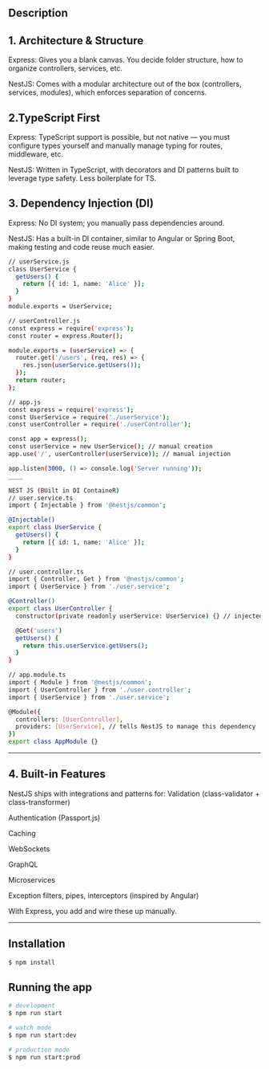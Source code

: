 
## Description
## 1. Architecture & Structure

Express: Gives you a blank canvas. You decide folder structure, how to organize controllers, services, etc.

NestJS: Comes with a modular architecture out of the box (controllers, services, modules), which enforces separation of concerns.

## 2.TypeScript First
Express: TypeScript support is possible, but not native — you must configure types yourself and manually manage typing for routes, middleware, etc.


NestJS: Written in TypeScript, with decorators and DI patterns built to leverage type safety. Less boilerplate for TS.

## 3. Dependency Injection (DI)
Express: No DI system; you manually pass dependencies around.


NestJS: Has a built-in DI container, similar to Angular or Spring Boot, making testing and code reuse much easier.
```bash
// userService.js
class UserService {
  getUsers() {
    return [{ id: 1, name: 'Alice' }];
  }
}
module.exports = UserService;

// userController.js
const express = require('express');
const router = express.Router();

module.exports = (userService) => {
  router.get('/users', (req, res) => {
    res.json(userService.getUsers());
  });
  return router;
};

// app.js
const express = require('express');
const UserService = require('./userService');
const userController = require('./userController');

const app = express();
const userService = new UserService(); // manual creation
app.use('/', userController(userService)); // manual injection

app.listen(3000, () => console.log('Server running'));
____

NEST JS (BUilt in DI ContaineR)
// user.service.ts
import { Injectable } from '@nestjs/common';

@Injectable()
export class UserService {
  getUsers() {
    return [{ id: 1, name: 'Alice' }];
  }
}

// user.controller.ts
import { Controller, Get } from '@nestjs/common';
import { UserService } from './user.service';

@Controller()
export class UserController {
  constructor(private readonly userService: UserService) {} // injected automatically

  @Get('users')
  getUsers() {
    return this.userService.getUsers();
  }
}

// app.module.ts
import { Module } from '@nestjs/common';
import { UserController } from './user.controller';
import { UserService } from './user.service';

@Module({
  controllers: [UserController],
  providers: [UserService], // tells NestJS to manage this dependency
})
export class AppModule {}
```
__________
## 4. Built-in Features
NestJS ships with integrations and patterns for:
Validation (class-validator + class-transformer)


Authentication (Passport.js)


Caching


WebSockets


GraphQL


Microservices


Exception filters, pipes, interceptors (inspired by Angular)


With Express, you add and wire these up manually.


____________________






## Installation

```bash
$ npm install
```

## Running the app

```bash
# development
$ npm run start

# watch mode
$ npm run start:dev

# production mode
$ npm run start:prod
```





